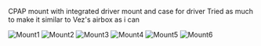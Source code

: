 CPAP mount with integrated driver mount and case for driver
Tried as much to make it similar to Vez's airbox as i can

![Mount1](https://github.com/Rom4ik-glitch/Vz235-mods/blob/50eba532f2d1c2f7708d4f676aa49d0e72a9c9db/CPAPwDriver/Images/image1.jpg)
![Mount2](https://github.com/Rom4ik-glitch/Vz235-mods/blob/50eba532f2d1c2f7708d4f676aa49d0e72a9c9db/CPAPwDriver/Images/image2.jpg)
![Mount3](https://github.com/Rom4ik-glitch/Vz235-mods/blob/50eba532f2d1c2f7708d4f676aa49d0e72a9c9db/CPAPwDriver/Images/image3.jpg)
![Mount4](https://github.com/Rom4ik-glitch/Vz235-mods/blob/50eba532f2d1c2f7708d4f676aa49d0e72a9c9db/CPAPwDriver/Images/image4.jpg)
![Mount5](https://github.com/Rom4ik-glitch/Vz235-mods/blob/50eba532f2d1c2f7708d4f676aa49d0e72a9c9db/CPAPwDriver/Images/image5.jpg)
![Mount6](https://github.com/Rom4ik-glitch/Vz235-mods/blob/50eba532f2d1c2f7708d4f676aa49d0e72a9c9db/CPAPwDriver/Images/image6.jpg)
